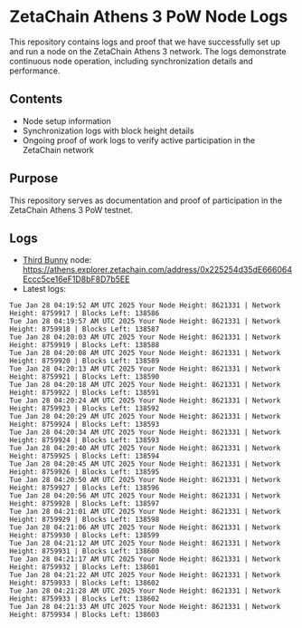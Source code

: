 # ZetaChain Athens 3 PoW Node Logs
This repository contains logs and proof that we have successfully set up and run a node on the ZetaChain Athens 3 network. The logs demonstrate continuous node operation, including synchronization details and performance.

## Contents
- Node setup information
- Synchronization logs with block height details
- Ongoing proof of work logs to verify active participation in the ZetaChain network

## Purpose
This repository serves as documentation and proof of participation in the ZetaChain Athens 3 PoW testnet.

## Logs

- [Third Bunny](https://thirdbunny.xyz/) node: https://athens.explorer.zetachain.com/address/0x225254d35dE666064Eccc5ce16eF1D8bF8D7b5EE
- Latest logs:
```
Tue Jan 28 04:19:52 AM UTC 2025 Your Node Height: 8621331 | Network Height: 8759917 | Blocks Left: 138586
Tue Jan 28 04:19:57 AM UTC 2025 Your Node Height: 8621331 | Network Height: 8759918 | Blocks Left: 138587
Tue Jan 28 04:20:03 AM UTC 2025 Your Node Height: 8621331 | Network Height: 8759919 | Blocks Left: 138588
Tue Jan 28 04:20:08 AM UTC 2025 Your Node Height: 8621331 | Network Height: 8759920 | Blocks Left: 138589
Tue Jan 28 04:20:13 AM UTC 2025 Your Node Height: 8621331 | Network Height: 8759921 | Blocks Left: 138590
Tue Jan 28 04:20:18 AM UTC 2025 Your Node Height: 8621331 | Network Height: 8759922 | Blocks Left: 138591
Tue Jan 28 04:20:24 AM UTC 2025 Your Node Height: 8621331 | Network Height: 8759923 | Blocks Left: 138592
Tue Jan 28 04:20:29 AM UTC 2025 Your Node Height: 8621331 | Network Height: 8759924 | Blocks Left: 138593
Tue Jan 28 04:20:34 AM UTC 2025 Your Node Height: 8621331 | Network Height: 8759924 | Blocks Left: 138593
Tue Jan 28 04:20:40 AM UTC 2025 Your Node Height: 8621331 | Network Height: 8759925 | Blocks Left: 138594
Tue Jan 28 04:20:45 AM UTC 2025 Your Node Height: 8621331 | Network Height: 8759926 | Blocks Left: 138595
Tue Jan 28 04:20:50 AM UTC 2025 Your Node Height: 8621331 | Network Height: 8759927 | Blocks Left: 138596
Tue Jan 28 04:20:56 AM UTC 2025 Your Node Height: 8621331 | Network Height: 8759928 | Blocks Left: 138597
Tue Jan 28 04:21:01 AM UTC 2025 Your Node Height: 8621331 | Network Height: 8759929 | Blocks Left: 138598
Tue Jan 28 04:21:06 AM UTC 2025 Your Node Height: 8621331 | Network Height: 8759930 | Blocks Left: 138599
Tue Jan 28 04:21:12 AM UTC 2025 Your Node Height: 8621331 | Network Height: 8759931 | Blocks Left: 138600
Tue Jan 28 04:21:17 AM UTC 2025 Your Node Height: 8621331 | Network Height: 8759932 | Blocks Left: 138601
Tue Jan 28 04:21:22 AM UTC 2025 Your Node Height: 8621331 | Network Height: 8759933 | Blocks Left: 138602
Tue Jan 28 04:21:28 AM UTC 2025 Your Node Height: 8621331 | Network Height: 8759933 | Blocks Left: 138602
Tue Jan 28 04:21:33 AM UTC 2025 Your Node Height: 8621331 | Network Height: 8759934 | Blocks Left: 138603
```
